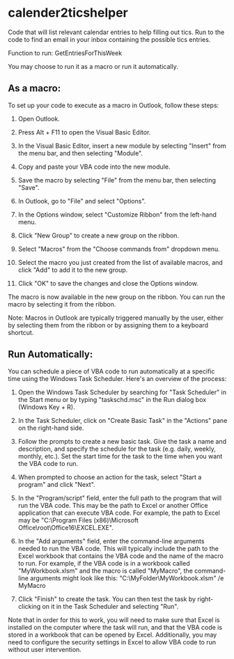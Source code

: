 # calender2ticshelper

Code that will list relevant calendar entries to help filling out tics.
Run to the code to find an email in your inbox containing the possible tics entries.

Function to run: GetEntriesForThisWeek

You may choose to run it as a macro or run it automatically.

## As a macro:

To set up your code to execute as a macro in Outlook, follow these steps:

1. Open Outlook.

2. Press Alt + F11 to open the Visual Basic Editor.

3. In the Visual Basic Editor, insert a new module by selecting "Insert" from the menu bar, and then selecting "Module".

4. Copy and paste your VBA code into the new module.

5. Save the macro by selecting "File" from the menu bar, then selecting "Save".

6. In Outlook, go to "File" and select "Options".

7. In the Options window, select "Customize Ribbon" from the left-hand menu.

8. Click "New Group" to create a new group on the ribbon.

9. Select "Macros" from the "Choose commands from" dropdown menu.

10. Select the macro you just created from the list of available macros, and click "Add" to add it to the new group.

11. Click "OK" to save the changes and close the Options window.

The macro is now available in the new group on the ribbon. You can run the macro by selecting it from the ribbon.

Note: Macros in Outlook are typically triggered manually by the user, either by selecting them from the ribbon or by assigning them to a keyboard shortcut.

## Run Automatically:

You can schedule a piece of VBA code to run automatically at a specific time using the Windows Task Scheduler. Here's an overview of the process:

1. Open the Windows Task Scheduler by searching for "Task Scheduler" in the Start menu or by typing "taskschd.msc" in the Run dialog box (Windows Key + R).

2. In the Task Scheduler, click on "Create Basic Task" in the "Actions" pane on the right-hand side.

3. Follow the prompts to create a new basic task. Give the task a name and description, and specify the schedule for the task (e.g. daily, weekly, monthly, etc.). Set the start time for the task to the time when you want the VBA code to run.

4. When prompted to choose an action for the task, select "Start a program" and click "Next".

5. In the "Program/script" field, enter the full path to the program that will run the VBA code. This may be the path to Excel or another Office application that can execute VBA code. For example, the path to Excel may be "C:\Program Files (x86)\Microsoft Office\root\Office16\EXCEL.EXE".

6. In the "Add arguments" field, enter the command-line arguments needed to run the VBA code. This will typically include the path to the Excel workbook that contains the VBA code and the name of the macro to run. For example, if the VBA code is in a workbook called "MyWorkbook.xlsm" and the macro is called "MyMacro", the command-line arguments might look like this: "C:\MyFolder\MyWorkbook.xlsm" /e MyMacro

7. Click "Finish" to create the task. You can then test the task by right-clicking on it in the Task Scheduler and selecting "Run".

Note that in order for this to work, you will need to make sure that Excel is installed on the computer where the task will run, and that the VBA code is stored in a workbook that can be opened by Excel. Additionally, you may need to configure the security settings in Excel to allow VBA code to run without user intervention.
